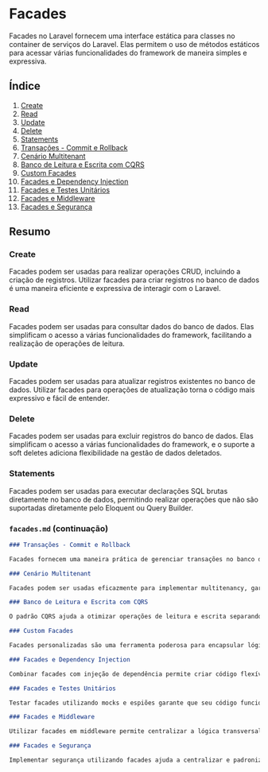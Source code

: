 # Facades

Facades no Laravel fornecem uma interface estática para classes no container de serviços do Laravel. Elas permitem o uso de métodos estáticos para acessar várias funcionalidades do framework de maneira simples e expressiva.

## Índice

1. [Create](facades-create.md)
2. [Read](facades-read.md)
3. [Update](facades-update.md)
4. [Delete](facades-delete.md)
5. [Statements](facades-statements.md)
6. [Transações - Commit e Rollback](facades-transactions.md)
7. [Cenário Multitenant](facades-multitenant.md)
8. [Banco de Leitura e Escrita com CQRS](facades-cqrs.md)
9. [Custom Facades](facades-custom.md)
10. [Facades e Dependency Injection](facades-dependency-injection.md)
11. [Facades e Testes Unitários](facades-testing.md)
12. [Facades e Middleware](facades-middleware.md)
13. [Facades e Segurança](facades-security.md)

## Resumo

### Create

Facades podem ser usadas para realizar operações CRUD, incluindo a criação de registros. Utilizar facades para criar registros no banco de dados é uma maneira eficiente e expressiva de interagir com o Laravel.

### Read

Facades podem ser usadas para consultar dados do banco de dados. Elas simplificam o acesso a várias funcionalidades do framework, facilitando a realização de operações de leitura.

### Update

Facades podem ser usadas para atualizar registros existentes no banco de dados. Utilizar facades para operações de atualização torna o código mais expressivo e fácil de entender.

### Delete

Facades podem ser usadas para excluir registros do banco de dados. Elas simplificam o acesso a várias funcionalidades do framework, e o suporte a soft deletes adiciona flexibilidade na gestão de dados deletados.

### Statements

Facades podem ser usadas para executar declarações SQL brutas diretamente no banco de dados, permitindo realizar operações que não são suportadas diretamente pelo Eloquent ou Query Builder.

### `facades.md` (continuação)

```markdown
### Transações - Commit e Rollback

Facades fornecem uma maneira prática de gerenciar transações no banco de dados, garantindo a integridade dos dados em casos de falhas ou erros durante a execução de operações.

### Cenário Multitenant

Facades podem ser usadas eficazmente para implementar multitenancy, garantindo o isolamento adequado dos dados de cada cliente. Utilizar middleware ou escopos globais pode ajudar a garantir que cada consulta esteja filtrada pelo tenant atual.

### Banco de Leitura e Escrita com CQRS

O padrão CQRS ajuda a otimizar operações de leitura e escrita separando a lógica em diferentes modelos ou bancos de dados. Utilizar facades para gerenciar CQRS facilita a implementação de operações seguras e eficientes, melhorando a performance e escalabilidade da aplicação.

### Custom Facades

Facades personalizadas são uma ferramenta poderosa para encapsular lógica complexa e tornar sua aplicação mais modular e organizada. Criar e utilizar facades personalizadas em sua aplicação Laravel pode melhorar a estrutura e reutilização de código.

### Facades e Dependency Injection

Combinar facades com injeção de dependência permite criar código flexível e testável, mantendo a simplicidade e organização proporcionadas pelas facades. Utilize a injeção de dependência para serviços que requerem testabilidade e flexibilidade, e facades para simplificar o acesso a esses serviços.

### Facades e Testes Unitários

Testar facades utilizando mocks e espiões garante que seu código funcione corretamente e que as interações com os serviços subjacentes sejam simuladas de maneira precisa. Utilize esses métodos para criar testes robustos e confiáveis.

### Facades e Middleware

Utilizar facades em middleware permite centralizar a lógica transversal da aplicação, tornando o código mais organizado e facilitando a manutenção e atualização das regras de negócio.

### Facades e Segurança

Implementar segurança utilizando facades ajuda a centralizar e padronizar as práticas de segurança na aplicação. Facades tornam o código mais organizado e facilitam a aplicação de políticas de segurança em toda a aplicação.
